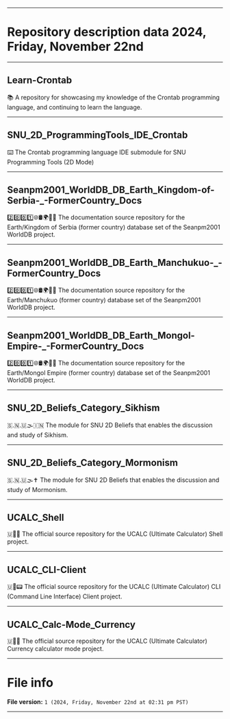 
***

# Repository description data 2024, Friday, November 22nd

---

## Learn-Crontab

📚️ A repository for showcasing my knowledge of the Crontab programming language, and continuing to learn the language. 

---

## SNU_2D_ProgrammingTools_IDE_Crontab

⌨️ The Crontab programming language IDE submodule for SNU Programming Tools (2D Mode)

---

## Seanpm2001_WorldDB_DB_Earth_Kingdom-of-Serbia-_-FormerCountry_Docs

2️⃣️0️⃣️0️⃣️1️⃣️🌐️🛢️🌍️🏴️📖️ The documentation source repository for the Earth/Kingdom of Serbia (former country) database set of the Seanpm2001 WorldDB project. 

---

## Seanpm2001_WorldDB_DB_Earth_Manchukuo-_-FormerCountry_Docs

2️⃣️0️⃣️0️⃣️1️⃣️🌐️🛢️🌍️🏴️📖️ The documentation source repository for the Earth/Manchukuo (former country) database set of the Seanpm2001 WorldDB project. 

---

## Seanpm2001_WorldDB_DB_Earth_Mongol-Empire-_-FormerCountry_Docs

2️⃣️0️⃣️0️⃣️1️⃣️🌐️🛢️🌍️🏴️📖️ The documentation source repository for the Earth/Mongol Empire (former country) database set of the Seanpm2001 WorldDB project. 

---

## SNU_2D_Beliefs_Category_Sikhism

🇸.🇳.🇺🌫️🇮🇳️ The module for SNU 2D Beliefs that enables the discussion and study of Sikhism.

---

## SNU_2D_Beliefs_Category_Mormonism

🇸.🇳.🇺🌫️✝️ The module for SNU 2D Beliefs that enables the discussion and study of Mormonism.

---

## UCALC_Shell

🇺🧮️🐚️ The official source repository for the UCALC (Ultimate Calculator) Shell project.

---

## UCALC_CLI-Client

🇺🧮️📟️ The official source repository for the UCALC (Ultimate Calculator) CLI (Command Line Interface) Client project.

---

## UCALC_Calc-Mode_Currency

🇺🧮️💱️ The official source repository for the UCALC (Ultimate Calculator) Currency calculator mode project.

***

# File info

**File version:** `1 (2024, Friday, November 22nd at 02:31 pm PST)`

***

